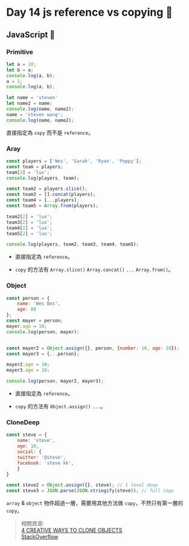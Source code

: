 # Day 14 js reference vs copying :baby_bottle:   

## JavaScript :baby_chick:  

### Primitive  

```js
let a = 10;
let b = a;
console.log(a, b);
a = 1;
console.log(a, b);

let name = 'steven'
let name2 = name;
console.log(name, name2);
name = 'steven wang';
console.log(name, name2);
```
直接指定為 `copy` 而不是 `reference`。  

### Aray

```js
const players = ['Wes', 'Sarah', 'Ryan', 'Poppy'];
const team = players;
team[3] = 'lux';
console.log(players, team);

const team2 = players.slice();
const team3 = [].concat(players);
const team4 = [...players];
const team5 = Array.from(players);

team2[2] = 'lux';
team3[2] = 'lux';
team4[2] = 'lux';
team5[2] = 'lux';

console.log(players, team2, team3, team4, team5);
```

- 直接指定為 `reference`。  

- `copy` 的方法有 `Array.slice()` `Array.concat()` `...` `Array.from()`。  

### Object  

```js
const person = {
    name: 'Wes Bos',
    age: 80
};
const mayer = person;
mayer.age = 10;
console.log(person, mayer);


const mayer2 = Object.assign({}, person, {number: 10, age: 10});
const mayer3 = {...person};

mayer2.age = 10;
mayer3.age = 10;

console.log(person, mayer2, mayer3);
```

- 直接指定為 `reference`。  

- `copy` 的方法有 `Object.assign()` `...`。  

### CloneDeep  

```js
const steve = {
    name: 'steve',
    age: 10,
    social: {
    twitter: '@steve',
    facebook: 'steve kk',
    }
}

const steve2 = Object.assign({}, steve); // 1 level deep
const steve3 = JSON.parse(JSON.stringify(steve)); // full copy
```

`array` & `object` 物件超過一層，需要用其他方法做 `copy`，不然只有第一層的 `copy`。  

> 相關資源:  
> [4 CREATIVE WAYS TO CLONE OBJECTS](https://heyjavascript.com/4-creative-ways-to-clone-objects/)  
> [StackOverflow](https://stackoverflow.com/questions/728360/how-do-i-correctly-clone-a-javascript-object)  

